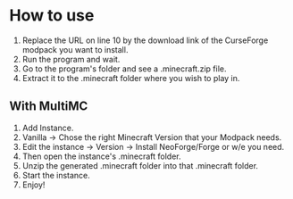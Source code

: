 # How to use

1. Replace the URL on line 10 by the download link of the CurseForge modpack you want to install.
2. Run the program and wait.
3. Go to the program's folder and see a .minecraft.zip file.
4. Extract it to the .minecraft folder where you wish to play in.

## With MultiMC 

1. Add Instance.
2. Vanilla -> Chose the right Minecraft Version that your Modpack needs.
3. Edit the instance -> Version -> Install NeoForge/Forge or w/e you need.
4. Then open the instance's .minecraft folder.
5. Unzip the generated .minecraft folder into that .minecraft folder.
6. Start the instance.
7. Enjoy!